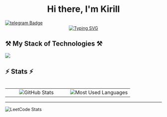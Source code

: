 <h1 align="center">Hi there, I'm Kirill </h1><a href="https://t.me/cracycot">
    <img src="https://img.shields.io/badge/telegram-blue?style=for-the-badge&logo=telegram&logoColor=white" alt="telegram Badge"/>
  </a><br>

<div align="center">
    <a href="https://git.io/typing-svg">
        <img src="https://readme-typing-svg.herokuapp.com?color=A70EF7&lines=computer+science+student+at+ITMO" alt="Typing SVG" >
    </a>
</div>


<h2>⚒️ My Stack of Technologies ⚒️</h2>
        <img src="https://skillicons.dev/icons?i=java,spring,hibernate,maven,kafka,docker,redis,elasticsearch,postgresql"/><br>
<table>
<tr>
 <h2>⚡ Stats ⚡</h2>

<table>
  <tr>
    <td valign="top" align="center">
      <img src="https://github-readme-stats-salesp07.vercel.app/api?username=cracycot&count_private=true&show_icons=true&layout=compact&theme=midnight-purple&border_radius=12" alt="GitHub Stats">
    </td>
    <td valign="top" width="50%">
      <img src="https://github-readme-stats.vercel.app/api/top-langs/?username=cracycot&layout=compact&theme=dark" alt="Most Used Languages" />
    </td>
  </tr>
</table>

---
![LeetCode Stats](https://leetcard.jacoblin.cool/cracycot?theme=dark&font=source_sans_pro)
</tr>
</table>
<!-- <div align="center">
    <h2>🐍 My Contributions 🐍</h2>
    <img alt="snake eating my contributions" src="https://raw.githubusercontent.com/salesp07/salesp07/output/github-contribution-grid-snake.svg" />
</div> -->
